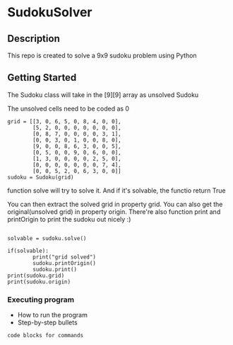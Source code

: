 # SudokuSolver

## Description

This repo is created to solve a 9x9 sudoku problem using Python

## Getting Started

The Sudoku class will take in the [9][9] array as unsolved Sudoku

The unsolved cells need to be coded as 0

```{python}
grid = [[3, 0, 6, 5, 0, 8, 4, 0, 0],
        [5, 2, 0, 0, 0, 0, 0, 0, 0],
        [0, 8, 7, 0, 0, 0, 0, 3, 1],
        [0, 0, 3, 0, 1, 0, 0, 8, 0],
        [9, 0, 0, 8, 6, 3, 0, 0, 5],
        [0, 5, 0, 0, 9, 0, 6, 0, 0],
        [1, 3, 0, 0, 0, 0, 2, 5, 0],
        [0, 0, 0, 0, 0, 0, 0, 7, 4],
        [0, 0, 5, 2, 0, 6, 3, 0, 0]]
sudoku = Sudoku(grid)
```

function solve will try to solve it. And if it's solvable, the functio return True

You can then extract the solved grid in property grid. You can also get the original(unsolved grid) in property origin. There're also function print and printOrigin to print the sudoku out nicely :)

```{python}

solvable = sudoku.solve()

if(solvable):
        print("grid solved")
        sudoku.printOrigin()
        sudoku.print()
print(sudoku.grid)
print(sudoku.origin)
```





### Executing program

* How to run the program
* Step-by-step bullets
```
code blocks for commands
```
